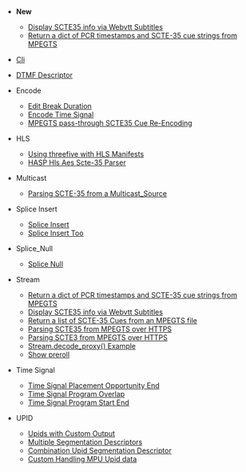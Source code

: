 * __New__
     * [Display SCTE35 info via Webvtt Subtitles](https://github.com/futzu/threefive/blob/master/examples/stream/cue2vtt.py)
     * [Return a dict of PCR timestamps and SCTE-35 cue strings from MPEGTS](https://github.com/futzu/scte35-threefive/blob/master/examples/stream/cue_list_too.py)


 * [Cli](https://github.com/futzu/SCTE35-threefive/blob/master/examples/cli.py)


* [DTMF Descriptor](https://github.com/futzu/SCTE35-threefive/blob/master/examples/dtmf)

 
 * Encode
   * [Edit Break Duration](https://github.com/futzu/scte35-threefive/blob/master/examples/encode/edit_break_duration.py)
   * [Encode Time Signal](https://github.com/futzu/scte35-threefive/blob/master/examples/encode/encode_time_signal.py)
   * [MPEGTS pass-through SCTE35 Cue Re-Encoding](https://github.com/futzu/scte35-threefive/blob/master/examples/encode/streamedit.py)


 * HLS
      * [Using threefive with HLS Manifests](https://github.com/futzu/SCTE35-threefive/tree/master/examples/hls)
      * [HASP Hls Aes Scte-35 Parser](https://github.com/futzu/threefive/blob/master/examples/hls/hasp.py)
      

* Multicast

  * [Parsing SCTE-35 from a Multicast_Source](https://github.com/futzu/SCTE35-threefive/blob/master/examples/multicast/README.txt)

* Splice Insert
  * [Splice Insert](https://github.com/futzu/SCTE35-threefive/blob/master/examples/spliceinsert/splice_insert.py)
  * [Splice Insert Too](https://github.com/futzu/SCTE35-threefive/blob/master/examples/spliceinsert/splice_insert_too.py)

* Splice_Null
 
  * [Splice Null](https://github.com/futzu/SCTE35-threefive/blob/master/examples/splicenull)  

* Stream
   * [Return a dict of PCR timestamps and SCTE-35 cue strings from MPEGTS](https://github.com/futzu/scte35-threefive/blob/master/examples/stream/cue_list_too.py)
   * [Display SCTE35 info via Webvtt Subtitles](https://github.com/futzu/threefive/blob/master/examples/stream/cue2vtt.py)
   * [Return a list of SCTE-35 Cues from an MPEGTS file](https://github.com/futzu/threefive/blob/master/examples/stream/cue_list.py)
   * [Parsing SCTE35 from MPEGTS over HTTPS](https://github.com/futzu/threefive/blob/master/examples/stream/cool_decode_http.py)
   * [Parsing SCTE3 from MPEGTS over HTTPS](https://github.com/futzu/threefive/blob/master/examples/stream/decode_http.py)
   * [Stream.decode_proxy() Example](https://github.com/futzu/SCTE35-threefive/blob/master/examples/stream/decode_proxy.py)
   * [Show preroll](https://github.com/futzu/threefive/blob/master/examples/stream/preroll.py)

* Time Signal

  * [Time Signal Placement Opportunity End](https://github.com/futzu/threefive/blob/master/examples/timesignal/time_signal-placement_opportunity_end.py)
  * [Time Signal Program Overlap](https://github.com/futzu/threefive/blob/master/examples/timesignal/time_signal-program_overlap.py)
  * [Time Signal Program Start End](https://github.com/futzu/threefive/blob/master/examples/timesignal/time_signal_blackout_override_program_end.py)

*  UPID
 
   * [Upids with Custom Output](https://github.com/futzu/threefive/blob/master/examples/upid/upid_custom_output.py)
   * [Multiple Segmentation Descriptors](https://github.com/futzu/threefive/blob/master/examples/upid/multi_upid.py)
   * [Combination Upid Segmentation Descriptor](https://github.com/futzu/threefive/blob/master/examples/upid/upid_combo.py)
   * [Custom Handling MPU Upid data](https://github.com/futzu/threefive/blob/master/examples/upid/custom_upid_handling.py)



